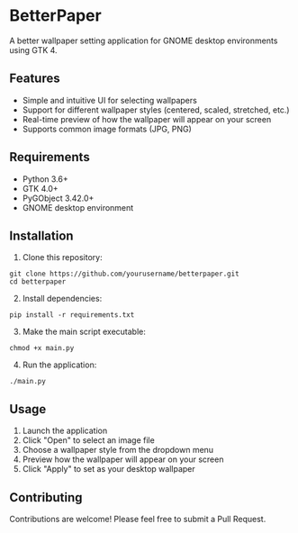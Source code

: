 # BetterPaper

A better wallpaper setting application for GNOME desktop environments using GTK 4.

## Features

- Simple and intuitive UI for selecting wallpapers
- Support for different wallpaper styles (centered, scaled, stretched, etc.)
- Real-time preview of how the wallpaper will appear on your screen
- Supports common image formats (JPG, PNG)

## Requirements

- Python 3.6+
- GTK 4.0+
- PyGObject 3.42.0+
- GNOME desktop environment

## Installation

1. Clone this repository:
```
git clone https://github.com/yourusername/betterpaper.git
cd betterpaper
```

2. Install dependencies:
```
pip install -r requirements.txt
```

3. Make the main script executable:
```
chmod +x main.py
```

4. Run the application:
```
./main.py
```

## Usage

1. Launch the application
2. Click "Open" to select an image file
3. Choose a wallpaper style from the dropdown menu
4. Preview how the wallpaper will appear on your screen
5. Click "Apply" to set as your desktop wallpaper

## Contributing

Contributions are welcome! Please feel free to submit a Pull Request.
